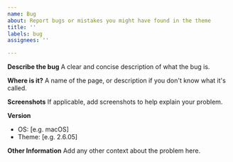```yaml
---
name: Bug
about: Report bugs or mistakes you might have found in the theme
title: ''
labels: bug
assignees: ''

---
```


**Describe the bug**
A clear and concise description of what the bug is.

**Where is it?**
A name of the page, or description if you don't know what it's called.

**Screenshots**
If applicable, add screenshots to help explain your problem.

**Version**
 - OS: [e.g. macOS]
 - Theme: [e.g. 2.6.05]

**Other Information**
Add any other context about the problem here.
